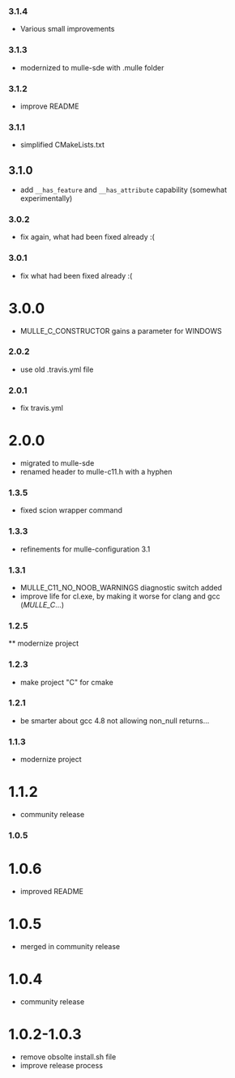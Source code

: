 ### 3.1.4

* Various small improvements

### 3.1.3

* modernized to mulle-sde with .mulle folder

### 3.1.2

* improve README

### 3.1.1

* simplified CMakeLists.txt

## 3.1.0

* add `__has_feature` and `__has_attribute` capability (somewhat experimentally)


### 3.0.2

* fix again, what had been fixed already :(

### 3.0.1

* fix what had been fixed already :(

# 3.0.0

* MULLE_C_CONSTRUCTOR gains a parameter for WINDOWS

### 2.0.2

* use old .travis.yml file

### 2.0.1

* fix travis.yml

# 2.0.0

* migrated to mulle-sde
* renamed header to mulle-c11.h with a hyphen

### 1.3.5

* fixed scion wrapper command

### 1.3.3

* refinements for mulle-configuration 3.1

### 1.3.1

* MULLE_C11_NO_NOOB_WARNINGS diagnostic switch added
* improve life for cl.exe, by making it worse for clang and gcc (_MULLE_C_...)

### 1.2.5

** modernize project

### 1.2.3

* make project "C" for cmake

### 1.2.1

* be smarter about gcc 4.8 not allowing non_null returns...


### 1.1.3

* modernize project

1.1.2
===

* community release

### 1.0.5

1.0.6
===
* improved README


1.0.5
===
* merged in community release

1.0.4
====

* community release

1.0.2-1.0.3
=====

* remove obsolte install.sh file
* improve release process
